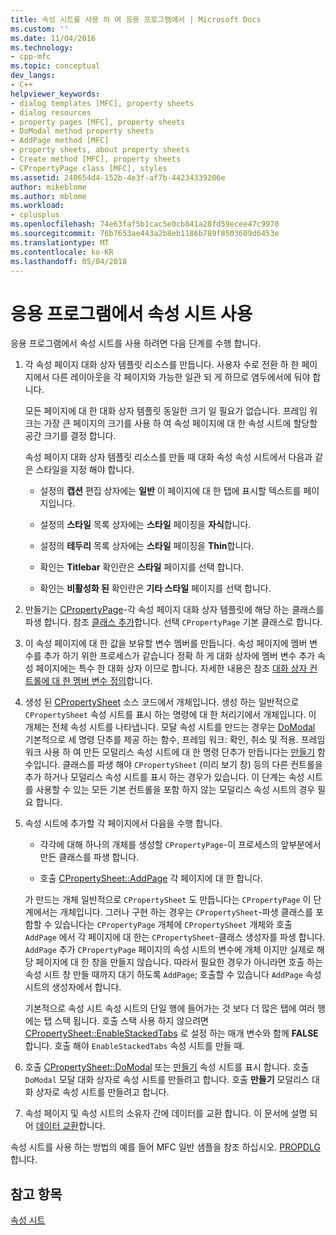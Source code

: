 ```yaml
---
title: 속성 시트를 사용 하 여 응용 프로그램에서 | Microsoft Docs
ms.custom: ''
ms.date: 11/04/2016
ms.technology:
- cpp-mfc
ms.topic: conceptual
dev_langs:
- C++
helpviewer_keywords:
- dialog templates [MFC], property sheets
- dialog resources
- property pages [MFC], property sheets
- DoModal method property sheets
- AddPage method [MFC]
- property sheets, about property sheets
- Create method [MFC], property sheets
- CPropertyPage class [MFC], styles
ms.assetid: 240654d4-152b-4e3f-af7b-44234339206e
author: mikeblome
ms.author: mblome
ms.workload:
- cplusplus
ms.openlocfilehash: 74e63faf5b1cac5e0cb841a28fd59ecee47c9970
ms.sourcegitcommit: 76b7653ae443a2b8eb1186b789f8503609d6453e
ms.translationtype: MT
ms.contentlocale: ko-KR
ms.lasthandoff: 05/04/2018
---
```

# <a name="using-property-sheets-in-your-application"></a>응용 프로그램에서 속성 시트 사용
응용 프로그램에서 속성 시트를 사용 하려면 다음 단계를 수행 합니다.  
  
1.  각 속성 페이지 대화 상자 템플릿 리소스를 만듭니다. 사용자 수로 전환 하 한 페이지에서 다른 레이아웃을 각 페이지와 가능한 일관 되 게 하므로 염두에서에 둬야 합니다.  
  
     모든 페이지에 대 한 대화 상자 템플릿 동일한 크기 일 필요가 없습니다. 프레임 워크는 가장 큰 페이지의 크기를 사용 하 여 속성 페이지에 대 한 속성 시트에 할당할 공간 크기를 결정 합니다.  
  
     속성 페이지 대화 상자 템플릿 리소스를 만들 때 대화 속성 속성 시트에서 다음과 같은 스타일을 지정 해야 합니다.  
  
    -   설정의 **캡션** 편집 상자에는 **일반** 이 페이지에 대 한 탭에 표시할 텍스트를 페이지입니다.  
  
    -   설정의 **스타일** 목록 상자에는 **스타일** 페이징을 **자식**합니다.  
  
    -   설정의 **테두리** 목록 상자에는 **스타일** 페이징을 **Thin**합니다.  
  
    -   확인는 **Titlebar** 확인란은 **스타일** 페이지를 선택 합니다.  
  
    -   확인는 **비활성화 된** 확인란은 **기타 스타일** 페이지를 선택 합니다.  
  
2.  만들기는 [CPropertyPage](../mfc/reference/cpropertypage-class.md)-각 속성 페이지 대화 상자 템플릿에 해당 하는 클래스를 파생 합니다. 참조 [클래스 추가](../ide/adding-a-class-visual-cpp.md)합니다. 선택 `CPropertyPage` 기본 클래스로 합니다.  
  
3.  이 속성 페이지에 대 한 값을 보유할 변수 멤버를 만듭니다. 속성 페이지에 멤버 변수를 추가 하기 위한 프로세스가 같습니다 정확 하 게 대화 상자에 멤버 변수 추가 속성 페이지에는 특수 한 대화 상자 이므로 합니다. 자세한 내용은 참조 [대화 상자 컨트롤에 대 한 멤버 변수 정의](../windows/defining-member-variables-for-dialog-controls.md)합니다.  
  
4.  생성 된 [CPropertySheet](../mfc/reference/cpropertysheet-class.md) 소스 코드에서 개체입니다. 생성 하는 일반적으로 `CPropertySheet` 속성 시트를 표시 하는 명령에 대 한 처리기에서 개체입니다. 이 개체는 전체 속성 시트를 나타냅니다. 모달 속성 시트를 만드는 경우는 [DoModal](../mfc/reference/cpropertysheet-class.md#domodal) 기본적으로 세 명령 단추를 제공 하는 함수, 프레임 워크: 확인, 취소 및 적용. 프레임 워크 사용 하 여 만든 모덜리스 속성 시트에 대 한 명령 단추가 만듭니다는 [만들기](../mfc/reference/cpropertysheet-class.md#create) 함수입니다. 클래스를 파생 해야 `CPropertySheet` (미리 보기 창) 등의 다른 컨트롤을 추가 하거나 모덜리스 속성 시트를 표시 하는 경우가 있습니다. 이 단계는 속성 시트를 사용할 수 있는 모든 기본 컨트롤을 포함 하지 않는 모덜리스 속성 시트의 경우 필요 합니다.  
  
5.  속성 시트에 추가할 각 페이지에서 다음을 수행 합니다.  
  
    -   각각에 대해 하나의 개체를 생성할 `CPropertyPage`-이 프로세스의 앞부분에서 만든 클래스를 파생 합니다.  
  
    -   호출 [CPropertySheet::AddPage](../mfc/reference/cpropertysheet-class.md#addpage) 각 페이지에 대 한 합니다.  
  
     가 만드는 개체 일반적으로 `CPropertySheet` 도 만듭니다는 `CPropertyPage` 이 단계에서는 개체입니다. 그러나 구현 하는 경우는 `CPropertySheet`-파생 클래스를 포함할 수 있습니다는 `CPropertyPage` 개체에 `CPropertySheet` 개체와 호출 `AddPage` 에서 각 페이지에 대 한는 `CPropertySheet`-클래스 생성자를 파생 합니다. `AddPage` 추가 `CPropertyPage` 페이지의 속성 시트의 변수에 개체 이지만 실제로 해당 페이지에 대 한 창을 만들지 않습니다. 따라서 필요한 경우가 아니라면 호출 하는 속성 시트 창 만들 때까지 대기 하도록 `AddPage`; 호출할 수 있습니다 `AddPage` 속성 시트의 생성자에서 합니다.  
  
     기본적으로 속성 시트 속성 시트의 단일 행에 들어가는 것 보다 더 많은 탭에 여러 행에는 탭 스택 됩니다. 호출 스택 사용 하지 않으려면 [CPropertySheet::EnableStackedTabs](../mfc/reference/cpropertysheet-class.md#enablestackedtabs) 로 설정 하는 매개 변수와 함께 **FALSE**합니다. 호출 해야 `EnableStackedTabs` 속성 시트를 만들 때.  
  
6.  호출 [CPropertySheet::DoModal](../mfc/reference/cpropertysheet-class.md#domodal) 또는 [만들기](../mfc/reference/cpropertysheet-class.md#create) 속성 시트를 표시 합니다. 호출 `DoModal` 모달 대화 상자로 속성 시트를 만들려고 합니다. 호출 **만들기** 모덜리스 대화 상자로 속성 시트를 만들려고 합니다.  
  
7.  속성 페이지 및 속성 시트의 소유자 간에 데이터를 교환 합니다. 이 문서에 설명 되어 [데이터 교환](../mfc/exchanging-data.md)합니다.  
  
 속성 시트를 사용 하는 방법의 예를 들어 MFC 일반 샘플을 참조 하십시오. [PROPDLG](../visual-cpp-samples.md)합니다.  
  
## <a name="see-also"></a>참고 항목  
 [속성 시트](../mfc/property-sheets-mfc.md)

